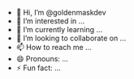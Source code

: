 - 👋 Hi, I’m @goldenmaskdev
- 👀 I’m interested in ...
- 🌱 I’m currently learning ...
- 💞️ I’m looking to collaborate on ...
- 📫 How to reach me ...
- 😄 Pronouns: ...
- ⚡ Fun fact: ...

<!---
goldenmaskdev/goldenmaskdev is a ✨ special ✨ repository because its `README.md` (this file) appears on your GitHub profile.
You can click the Preview link to take a look at your changes.
--->
